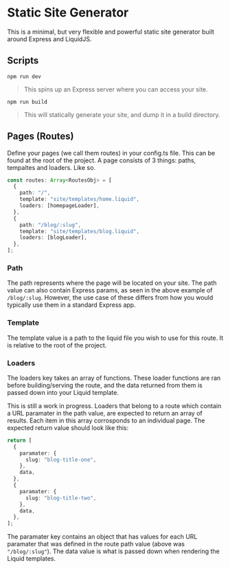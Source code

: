 # Static Site Generator

This is a minimal, but very flexible and powerful static site generator built around Express and LiquidJS.

## Scripts

```
npm run dev
```

> This spins up an Express server where you can access your site.

```
npm run build
```

> This will statically generate your site, and dump it in a build directory.

## Pages (Routes)

Define your pages (we call them routes) in your config.ts file. This can be found at the root of the project. A page consists of 3 things: paths, tempaltes and loaders. Like so.

```typescript
const routes: Array<RoutesObj> = [
  {
    path: "/",
    template: "site/templates/home.liquid",
    loaders: [homepageLoader],
  },
  {
    path: "/blog/:slug",
    template: "site/templates/blog.liquid",
    loaders: [blogLoader],
  },
];
```

### Path

The path represents where the page will be located on your site. The path value can also contain Express params, as seen in the above example of `/blog/:slug`. However, the use case of these differs from how you would typically use them in a standard Express app.

### Template

The template value is a path to the liquid file you wish to use for this route. It is relative to the root of the project.

### Loaders

The loaders key takes an array of functions. These loader functions are ran before building/serving the route, and the data returned from them is passed down into your Liquid template.

This is still a work in progress. Loaders that belong to a route which contain a URL paramater in the path value, are expected to return an array of results. Each item in this array corrosponds to an individual page. The expected return value should look like this:

```typescript
return [
  {
    paramater: {
      slug: "blog-title-one",
    },
    data,
  },
  {
    paramater: {
      slug: "blog-title-two",
    },
    data,
  },
];
```

The paramater key contains an object that has values for each URL paramater that was defined in the route path value (above was `"/blog/:slug"`). The data value is what is passed down when rendering the Liquid templates.
